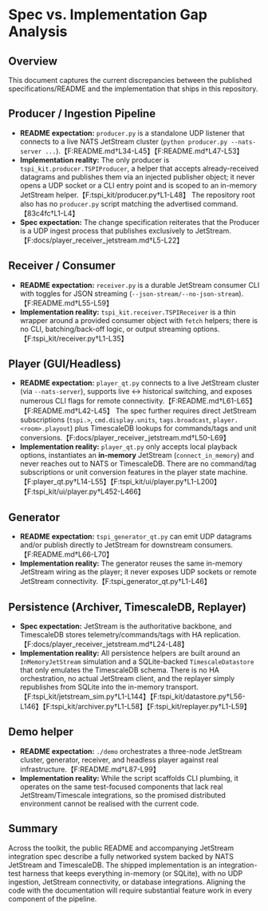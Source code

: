 # Spec vs. Implementation Gap Analysis

## Overview
This document captures the current discrepancies between the published specifications/README and the implementation that ships in this repository.

## Producer / Ingestion Pipeline
- **README expectation:** `producer.py` is a standalone UDP listener that connects to a live NATS JetStream cluster (`python producer.py --nats-server ...`).【F:README.md†L34-L45】【F:README.md†L47-L53】
- **Implementation reality:** The only producer is `tspi_kit.producer.TSPIProducer`, a helper that accepts already-received datagrams and publishes them via an injected publisher object; it never opens a UDP socket or a CLI entry point and is scoped to an in-memory JetStream helper.【F:tspi_kit/producer.py†L1-L48】 The repository root also has no `producer.py` script matching the advertised command.【83c4fc†L1-L4】
- **Spec expectation:** The change specification reiterates that the Producer is a UDP ingest process that publishes exclusively to JetStream.【F:docs/player_receiver_jetstream.md†L5-L22】

## Receiver / Consumer
- **README expectation:** `receiver.py` is a durable JetStream consumer CLI with toggles for JSON streaming (`--json-stream/--no-json-stream`).【F:README.md†L55-L59】
- **Implementation reality:** `tspi_kit.receiver.TSPIReceiver` is a thin wrapper around a provided consumer object with `fetch` helpers; there is no CLI, batching/back-off logic, or output streaming options.【F:tspi_kit/receiver.py†L1-L35】

## Player (GUI/Headless)
- **README expectation:** `player_qt.py` connects to a live JetStream cluster (via `--nats-server`), supports live ↔ historical switching, and exposes numerous CLI flags for remote connectivity.【F:README.md†L61-L65】【F:README.md†L42-L45】 The spec further requires direct JetStream subscriptions (`tspi.>`, `cmd.display.units`, `tags.broadcast`, `player.<room>.playout`) plus TimescaleDB lookups for commands/tags and unit conversions.【F:docs/player_receiver_jetstream.md†L50-L69】
- **Implementation reality:** `player_qt.py` only accepts local playback options, instantiates an **in-memory** JetStream (`connect_in_memory`) and never reaches out to NATS or TimescaleDB. There are no command/tag subscriptions or unit conversion features in the player state machine.【F:player_qt.py†L14-L55】【F:tspi_kit/ui/player.py†L1-L200】【F:tspi_kit/ui/player.py†L452-L466】

## Generator
- **README expectation:** `tspi_generator_qt.py` can emit UDP datagrams and/or publish directly to JetStream for downstream consumers.【F:README.md†L66-L70】
- **Implementation reality:** The generator reuses the same in-memory JetStream wiring as the player; it never exposes UDP sockets or remote JetStream connectivity.【F:tspi_generator_qt.py†L1-L46】

## Persistence (Archiver, TimescaleDB, Replayer)
- **Spec expectation:** JetStream is the authoritative backbone, and TimescaleDB stores telemetry/commands/tags with HA replication.【F:docs/player_receiver_jetstream.md†L24-L48】
- **Implementation reality:** All persistence helpers are built around an `InMemoryJetStream` simulation and a SQLite-backed `TimescaleDatastore` that only emulates the TimescaleDB schema. There is no HA orchestration, no actual JetStream client, and the replayer simply republishes from SQLite into the in-memory transport.【F:tspi_kit/jetstream_sim.py†L1-L144】【F:tspi_kit/datastore.py†L56-L146】【F:tspi_kit/archiver.py†L1-L58】【F:tspi_kit/replayer.py†L1-L59】

## Demo helper
- **README expectation:** `./demo` orchestrates a three-node JetStream cluster, generator, receiver, and headless player against real infrastructure.【F:README.md†L87-L99】
- **Implementation reality:** While the script scaffolds CLI plumbing, it operates on the same test-focused components that lack real JetStream/Timescale integrations, so the promised distributed environment cannot be realised with the current code.

## Summary
Across the toolkit, the public README and accompanying JetStream integration spec describe a fully networked system backed by NATS JetStream and TimescaleDB. The shipped implementation is an integration-test harness that keeps everything in-memory (or SQLite), with no UDP ingestion, JetStream connectivity, or database integrations. Aligning the code with the documentation will require substantial feature work in every component of the pipeline.

